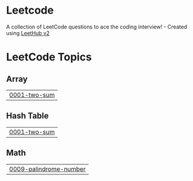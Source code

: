 # Leetcode
A collection of LeetCode questions to ace the coding interview! - Created using [LeetHub v2](https://github.com/arunbhardwaj/LeetHub-2.0)

<!---LeetCode Topics Start-->
# LeetCode Topics
## Array
|  |
| ------- |
| [0001-two-sum](https://github.com/ayymanj/Leetcode/tree/master/0001-two-sum) |
## Hash Table
|  |
| ------- |
| [0001-two-sum](https://github.com/ayymanj/Leetcode/tree/master/0001-two-sum) |
## Math
|  |
| ------- |
| [0009-palindrome-number](https://github.com/ayymanj/Leetcode/tree/master/0009-palindrome-number) |
<!---LeetCode Topics End-->